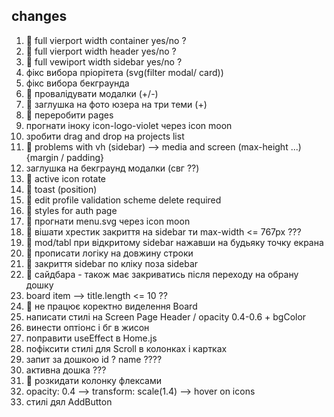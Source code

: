 ## changes

1. 💚 full vierport width container yes/no ?
2. 💚 full vierport width header yes/no ?
3. 💚 full vewiport width sidebar yes/no ?
4. фікс вибора пріорітета (svg(filter modal/ card))
5. фікс вибора бекграунда
6. 💚 провалідувати модалки (+/-)
7. 💚 заглушка на фото юзера на три теми (+)
8. 💚 переробити pages
9. прогнати іноку icon-logo-violet через icon moon
10. зробити drag and drop на projects list
11. 💚 problems with vh (sidebar) --> media and screen (max-height ...) {margin
    / padding}
12. заглушка на бекграунд модалки (свг ??)
13. 💚 active icon rotate
14. 💚 toast (position)
15. 💚 edit profile validation scheme delete required
16. 💚 styles for auth page
17. 💚 прогнати menu.svg через icon moon
18. 💚 вішати хрестик закриття на sidebar ти max-width <= 767px ???
19. 💚 mod/tabl при відкритому sidebar нажавши на будьяку точку екрана
20. 💚 прописати логіку на довжину строки
21. 💚 закриття sidebar по кліку поза sidebar
22. 💚 сайдбара - також має закриватись після переходу на обрану дошку
23. board item --> title.length <= 10 ??
24. 💚 не працює коректно виделення Board
25. написати стилі на Screen Page Header / opacity 0.4-0.6 + bgColor
26. винести оптіонс і бг в жисон
27. поправити useEffect в Home.js
28. пофіксити стилі для Scroll в колонках і картках
29. запит за дошкою id ? name ????
30. активна дошка ???
31. 💚 розкидати колонку флексами
32. opacity: 0.4 --> transform: scale(1.4) --> hover on icons
33. стилі дял AddButton

